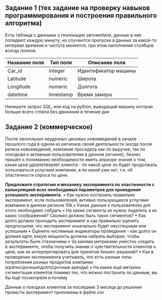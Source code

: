## Задание 1 (тех задание на проверку навыков программирования и построения правильного алгоритма)

Есть таблица с данными о геолокации автомобиля, данные в нее попадают каждую минуту, но
случаются пропуски в данных за какой-то интервал времени и частота меняется, при этом
наполнение столбцов всегда полное.

|Название поля |Тип поля |Описание поля|
|--------------|---------|-------------|
|Car_id        |integer  |Идентификатор машины|
|Latitude      |numeric  |Широта|
|Longitude     |numeric  |Долгота|
|datetime      |timestamp |Время замера|

Напишите запрос SQL, или код на python, выводящий машину которая больше всего стояла
без движения в течение дня

## Задание 2 (коммерческое)

После нескольких неудачных ценовых нововведений в начале прошлого года в одном из регионов
своей деятельности (когда после релиза нововведений, компания проседала как по выручке, так
по поездкам и активным пользователям в данном регионе), бизнес пришёл к пониманию
необходимости иметь априори знания о том, какая цена удовлетворяет клиента - по какой цене
он будет продолжать пользоваться услугами компании, а по какой уже нет, т.е. об эластичности
спроса по цене.

**Предложите стратегию и механику эксперимента по эластичности с калькуляцией всех**
**необходимых параметров для проведения успешного эксперимента.**
• Как нужно построить правильно эксперимент, если пользователей, активно пользующихся услугами
компании в данном регионе 10k
• Какие данные о пользователях для этого необходимо собрать
• На какие сегменты их нужно поделить и из каких соображений? Сколько должно быть таких
сегментов?
• Как долго должен проходить эксперимент и как правильно оценить предпосылки, что эксперимент
изначально будет неуспешным или успешным
• Оцените численные индикаторы проведения - как долго он должен идти, какую мощность должны
набрать выборки, чтобы результаты были стазначимы
• За какими метриками уместно следить в эксперименте, чтобы получить знания о чувствительности
клиентов к цене, как их интерпретировать для принятия бизнес-решений?
• Как в проведении эксперимента учитывать, что есть разные типы потребления разных продуктов
компании (краткосрочные\долгосрочные аренды)
• На какие ещё метрики сегментации клиентов помимо тех, что можно построить по данным, вы бы
ещё посмотрели и почему

Данные о поездках клиентов за последние 3 месяца до решения провести эксперимент приложены в файле
csv